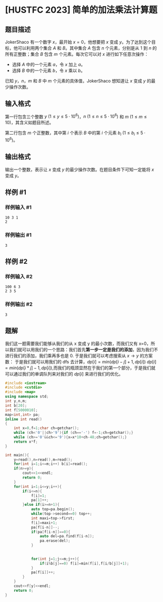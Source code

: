 # [HUSTFC 2023] 简单的加法乘法计算题

## 题目描述

JokerShaco 有一个数字 $x$，最开始 $x=0$，他想要把 $x$ 变成 $y$。为了达到这个目标，他可以利用两个集合 $A$ 和 $B$。其中集合 $A$ 包含 $n$ 个元素，分别是从 $1$ 到 $n$ 的所有正整数；集合 $B$ 包含 $m$ 个元素。每次它可以对 $x$ 进行如下任意次操作：
- 选择 $A$ 中的一个元素 $a$，令 $x$ 加上 $a$。
- 选择 $B$ 中的一个元素 $b$，令 $x$ 乘以 $b$。

已知 $y$，$n$，$m$ 和 $B$ 中 $m$ 个元素的具体值，JokerShaco 想知道让 $x$ 变成 $y$ 的最少操作次数。

## 输入格式

第一行包含三个整数 $y\ (1\le y\le 5\cdot 10^6)$，$n\ (1\le n\le 5\cdot 10^6)$ 和 $m\ (1\le m\le 10)$，其含义如题目所述。

第二行包含 $m$ 个正整数，其中第 $i$ 个表示 $B$ 中的第 $i$ 个元素 $b_i\ (1\le b_i\le 5\cdot 10^6)$。

## 输出格式

输出一个整数，表示让 $x$ 变成 $y$ 的最少操作次数。在题目条件下可知一定能将 $x$ 变成 $y$。

## 样例 #1

### 样例输入 #1

```
10 3 1
2
```

### 样例输出 #1

```
3
```

## 样例 #2

### 样例输入 #2

```
100 6 3
2 3 5
```

### 样例输出 #2

```
3
```


## 题解
我们这一题需要我们能够从我们的从 x 变成 y 的最小次数，而我们又有 x=0，所以我们就可以用我们的一个思路：我们首先**第一步一定是我们的添加**，因为我们不进行我们的添加，我们乘再多也是 0. 于是我们就可以考虑搜索从 $x\to y$ 的方案数：
于是我们就可以用我们的 dfs 去计算，$dp[i]=min(dp[i-j]+1,dp[i])$
$dp[i]=min(dp[i*j]-1,dp[i])$,而我们的瓶颈显然在于我们的第一个部分，于是我们就可以通过我们的单调队列来对我们的 $dp[i]$ 来进行我们的优化。

```cpp
#include <iostream>
#include <cstdio>
#include <map>
using namespace std;
int y,n,m;
int b[20];
int f[5000010];
map<int,int> pa;
inline int read()
{
	int x=0,f=1;char ch=getchar();
	while (ch<'0'||ch>'9'){if (ch=='-') f=-1;ch=getchar();}
	while (ch>='0'&&ch<='9'){x=x*10+ch-48;ch=getchar();}
	return x*f;
}

int main(){
	y=read(),n=read(),m=read();
	for(int i=1;i<=m;i++) b[i]=read();
	if(n>=y){
		cout<<1<<endl;
		return 0;
	}
	for(int i=1;i<=y;i++){
		if(i<=n){
			f[i]=1;
			pa[1]++;
		}else if(i>=n+1){
			auto top=pa.begin();
			while(top->second==0) top++;
			int maxi=top->first;
			f[i]=maxi+1;
			pa[f[i-n]]--;
			if(pa[f[i-n]]==0){
				auto del=pa.find(f[i-n]);
				pa.erase(del);
			}
			
			
			for(int j=1;j<=m;j++){
				if(i%b[j]==0) f[i]=min(f[i],f[i/b[j]]+1);
			}
			pa[f[i]]++;
		}
	}
	cout<<f[y]<<endl;
	return 0;
}
```